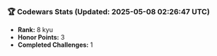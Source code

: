 ### 🏆 Codewars Stats (Updated: 2025-05-08 02:26:47 UTC)

- **Rank:** 8 kyu
- **Honor Points:** 3
- **Completed Challenges:** 1

